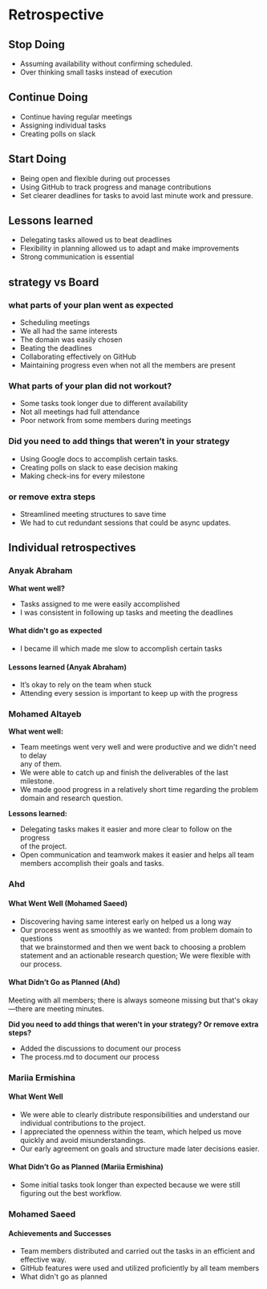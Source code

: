 # Retrospective

## Stop Doing

* Assuming availability without confirming scheduled.
* Over thinking small tasks instead of execution

## Continue Doing

* Continue having regular meetings
* Assigning individual tasks
* Creating polls on slack

## Start Doing

* Being open and flexible during out processes
* Using GitHub to track progress and manage contributions
* Set clearer deadlines for tasks to avoid last minute work and pressure.

## Lessons learned

* Delegating tasks allowed us to beat deadlines
* Flexibility in planning allowed us to adapt and make improvements
* Strong communication is essential

## strategy vs Board

### what parts of your plan went as expected

* Scheduling meetings
* We all had the same interests
* The domain was easily chosen
* Beating the deadlines
* Collaborating effectively on GitHub
* Maintaining progress even when not all the members are present

### What parts of your plan did not workout?

* Some tasks took longer due to different availability
* Not all meetings had full attendance
* Poor network from some members during meetings

### Did you need to add things that weren’t in your strategy

* Using Google docs to accomplish certain tasks.
* Creating polls on slack to ease decision making
* Making check-ins for every milestone

### or remove extra steps

* Streamlined meeting structures to save time
* We had to cut redundant sessions that could be async updates.

## Individual retrospectives

### Anyak Abraham

**What went well?**

* Tasks assigned to me were easily accomplished
* I was consistent in following up tasks and meeting the deadlines

#### What didn't go as expected

* I became ill which made me slow to accomplish certain tasks

#### Lessons learned (Anyak Abraham)

* It’s okay to rely on the team when stuck
* Attending every session is important to keep up with the progress

### Mohamed Altayeb

**What went well:**

* Team meetings went very well and were productive and we didn't need to delay  
  any of them.
* We were able to catch up and finish the deliverables of the last milestone.
* We made good progress in a relatively short time regarding the problem domain
  and research question.

**Lessons learned:**

* Delegating tasks makes it easier and more clear to follow on the progress  
  of the project.
* Open communication and teamwork makes it easier and helps all team members
  accomplish their goals and tasks.

### Ahd

#### What Went Well (Mohamed Saeed)

* Discovering having same interest early on helped us a long way
* Our process went as smoothly as we wanted: from problem domain to questions  
  that we brainstormed and then we went back to choosing a problem statement and
  an actionable research question; We were flexible with our process.

#### What Didn’t Go as Planned (Ahd)

Meeting with all members; there is always someone missing but that's okay—there are
meeting minutes.

**Did you need to add things that weren't in your strategy? Or remove extra steps?**

* Added the discussions to document our process
* The process.md to document our process

### Mariia Ermishina

#### What Went Well

* We were able to clearly distribute responsibilities and understand our individual
contributions to the project.  
* I appreciated the openness within the team, which helped us move quickly and
avoid misunderstandings.  
* Our early agreement on goals and structure made later decisions easier.  

#### What Didn’t Go as Planned (Mariia Ermishina)

* Some initial tasks took longer than expected because we were still figuring out
  the best workflow.  

### Mohamed Saeed

#### Achievements and Successes

* Team members distributed and carried out the tasks in an efficient and effective
  way.
* GitHub features were used and utilized proficiently by all team members
* What didn't go as planned
